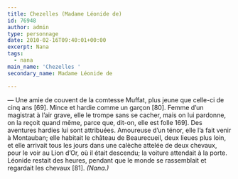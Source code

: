 ```yaml
---
title: Chezelles (Madame Léonide de)
id: 76948
author: admin
type: personnage
date: 2010-02-16T09:40:01+00:00
excerpt: Nana
tags:
  - nana
main_name: 'Chezelles '
secondary_name: Madame Léonide de

---
```

— Une amie de couvent de la comtesse Muffat, plus jeune que celle-ci de cinq ans [69]. Mince et hardie comme un garçon [80]. Femme d&rsquo;un magistrat à l&rsquo;air grave, elle le trompe sans se cacher, mais on lui pardonne, on la reçoit quand même, parce que, dit-on, elle est folle 169]. Des aventures hardies lui sont attribuées. Amoureuse d&rsquo;un ténor, elle l&rsquo;a fait venir à Montauban; elle habitait le château de Beaurecueil, deux lieues plus loin, et elle arrivait tous les jours dans une calèche attelée de deux chevaux, pour le voir au Lion d&rsquo;Or, où il était descendu; la voiture attendait à la porte. Léonide restait des heures, pendant que le monde se rassemblait et regardait les chevaux [81]. _(Nana.)_